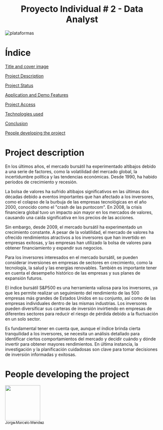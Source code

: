 <h1 align="center"> Proyecto Individual # 2 - Data Analyst </h1> 

![plataformas](https://spartanbluecapital.com/uploads/Bursatil_Extrabursatil.jpg)

<h1>Índice</h1>

[Title and cover image](#Individual-Project-2-Data-Analyst)

[Project Description](#project-description)

[Project Status](#Project-Status)

[Application and Demo Features](#Application-and-Demo-Features)

[Project Access](#project-access)

[Technologies used](#technologies-used)

[Conclusion](#conclusion)  

[People developing the project](#People_developing_the_project)

<h1>Project description</h1>

En los últimos años, el mercado bursátil ha experimentado altibajos debido a una serie de factores, como la volatilidad del mercado global, la incertidumbre política y las tendencias económicas. Desde 1990, ha habido períodos de crecimiento y recesión.

La bolsa de valores ha sufrido altibajos significativos en las últimas dos décadas debido a eventos importantes que han afectado a los inversores, como el colapso de la burbuja de las empresas tecnológicas en el año 2000, conocido como el "crash de las puntocom". En 2008, la crisis financiera global tuvo un impacto aún mayor en los mercados de valores, causando una caída significativa en los precios de las acciones.

Sin embargo, desde 2009, el mercado bursátil ha experimentado un crecimiento constante. A pesar de la volatilidad, el mercado de valores ha ofrecido rendimientos atractivos a los inversores que han invertido en empresas exitosas, y las empresas han utilizado la bolsa de valores para obtener financiamiento y expandir sus negocios.

Para los inversores interesados en el mercado bursátil, se pueden considerar inversiones en empresas de sectores en crecimiento, como la tecnología, la salud y las energías renovables. También es importante tener en cuenta el desempeño histórico de las empresas y sus planes de expansión futuros.

El índice bursátil S&P500 es una herramienta valiosa para los inversores, ya que les permite realizar un seguimiento del rendimiento de las 500 empresas más grandes de Estados Unidos en su conjunto, así como de las empresas individuales dentro de las mismas industrias. Los inversores pueden diversificar sus carteras de inversión invirtiendo en empresas de diferentes sectores para reducir el riesgo de pérdida debido a la fluctuación en un solo sector.

Es fundamental tener en cuenta que, aunque el índice brinda cierta tranquilidad a los inversores, se necesita un análisis detallado para identificar ciertos comportamientos del mercado y decidir cuándo y dónde invertir para obtener mayores rendimientos. En última instancia, la investigación y la planificación cuidadosas son clave para tomar decisiones de inversión informadas y exitosas.

<h1>People developing the project</h1>

[<img src="https://user-images.githubusercontent.com/98329325/228408283-81d93f83-3cdb-4b2e-9790-716acec651dd.png" width=115><br><sub>Jorge Marcelo Mendez</sub>](https://github.com/MarceBlack)
